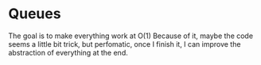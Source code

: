 # Queues

The goal is to make everything work at O(1)
Because of it, maybe the code seems a little bit trick, but perfomatic, once I finish it, I can improve the abstraction of everything at the end.